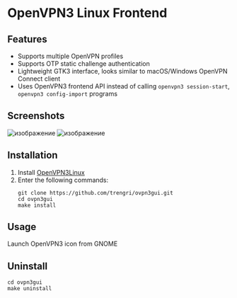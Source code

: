 # OpenVPN3 Linux Frontend

## Features
* Supports multiple OpenVPN profiles
* Supports OTP static challenge authentication
* Lightweight GTK3 interface, looks similar to macOS/Windows OpenVPN Connect client
* Uses OpenVPN3 frontend API instead of calling `openvpn3 session-start`, `openvpn3 config-import` programs

## Screenshots
![изображение](https://github.com/trengri/ovpn3gui/assets/53753844/c9dc85e2-c57e-45fc-bb53-b7a23b77cd82)
![изображение](https://github.com/trengri/ovpn3gui/assets/53753844/116bcfa7-fa21-4e48-b22a-0071ce771719)

## Installation
1. Install [OpenVPN3Linux](https://community.openvpn.net/openvpn/wiki/OpenVPN3Linux)
2. Enter the following commands:
   ```
   git clone https://github.com/trengri/ovpn3gui.git
   cd ovpn3gui
   make install
   ```
## Usage
Launch OpenVPN3 icon from GNOME

## Uninstall
   ```
   cd ovpn3gui
   make uninstall
   ```
